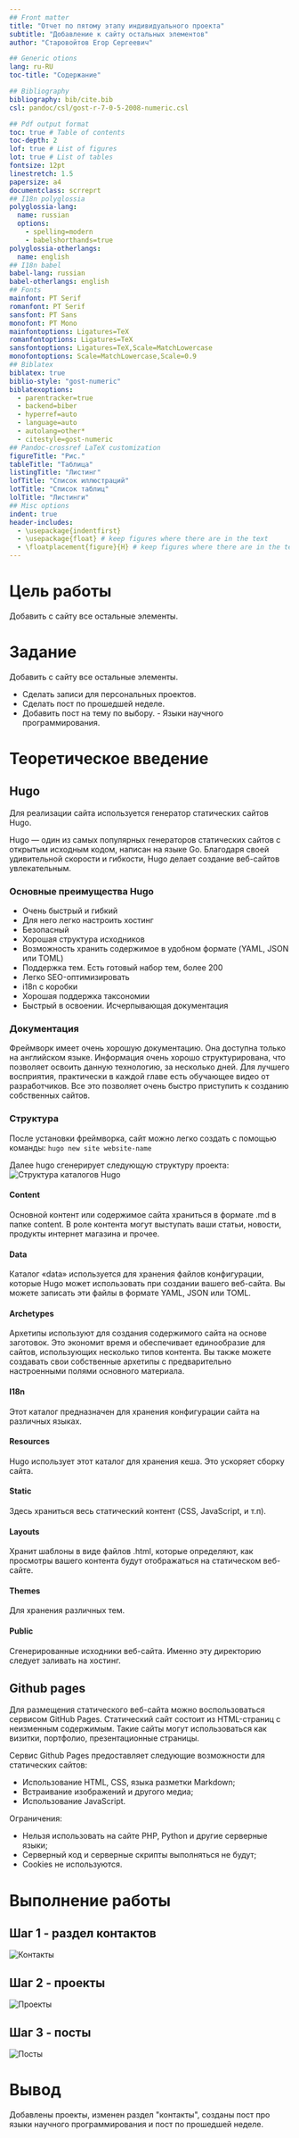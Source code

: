 ```yaml
---
## Front matter
title: "Отчет по пятому этапу индивидуального проекта"
subtitle: "Добавление к сайту остальных элементов"
author: "Старовойтов Егор Сергеевич"

## Generic otions
lang: ru-RU
toc-title: "Содержание"

## Bibliography
bibliography: bib/cite.bib
csl: pandoc/csl/gost-r-7-0-5-2008-numeric.csl

## Pdf output format
toc: true # Table of contents
toc-depth: 2
lof: true # List of figures
lot: true # List of tables
fontsize: 12pt
linestretch: 1.5
papersize: a4
documentclass: scrreprt
## I18n polyglossia
polyglossia-lang:
  name: russian
  options:
	- spelling=modern
	- babelshorthands=true
polyglossia-otherlangs:
  name: english
## I18n babel
babel-lang: russian
babel-otherlangs: english
## Fonts
mainfont: PT Serif
romanfont: PT Serif
sansfont: PT Sans
monofont: PT Mono
mainfontoptions: Ligatures=TeX
romanfontoptions: Ligatures=TeX
sansfontoptions: Ligatures=TeX,Scale=MatchLowercase
monofontoptions: Scale=MatchLowercase,Scale=0.9
## Biblatex
biblatex: true
biblio-style: "gost-numeric"
biblatexoptions:
  - parentracker=true
  - backend=biber
  - hyperref=auto
  - language=auto
  - autolang=other*
  - citestyle=gost-numeric
## Pandoc-crossref LaTeX customization
figureTitle: "Рис."
tableTitle: "Таблица"
listingTitle: "Листинг"
lofTitle: "Список иллюстраций"
lotTitle: "Список таблиц"
lolTitle: "Листинги"
## Misc options
indent: true
header-includes:
  - \usepackage{indentfirst}
  - \usepackage{float} # keep figures where there are in the text
  - \floatplacement{figure}{H} # keep figures where there are in the text
---
```


# Цель работы
Добавить с сайту все остальные элементы.

# Задание
Добавить с сайту все остальные элементы.

- Сделать записи для персональных проектов.
- Сделать пост по прошедшей неделе.
- Добавить пост на тему по выбору.
      - Языки научного программирования.

# Теоретическое введение

## Hugo
Для реализации сайта используется генератор статических сайтов Hugo.

Hugo — один из самых популярных генераторов статических сайтов с открытым исходным кодом, написан на языке Go. 
Благодаря своей удивительной скорости и гибкости, Hugo делает создание веб-сайтов увлекательным.

### Основные преимущества Hugo

- Очень быстрый и гибкий
- Для него легко настроить хостинг
- Безопасный
- Хорошая структура исходников
- Возможность хранить содержимое в удобном формате (YAML, JSON или TOML)
- Поддержка тем. Есть готовый набор тем, более 200
- Легко SEO-оптимизировать
- i18n с коробки
- Хорошая поддержка таксономии
- Быстрый в освоении. Исчерпывающая документация

### Документация

Фреймворк имеет очень хорошую документацию. Она доступна только на английском языке. Информация очень хорошо структурирована, что позволяет освоить данную технологию, за несколько дней. Для лучшего восприятия, практически в каждой главе есть обучающее видео от разработчиков. Все это позволяет очень быстро приступить к созданию собственных сайтов.

### Структура

После установки фреймворка, сайт можно легко создать с помощью команды:
```hugo new site website-name```

Далее hugo сгенерирует следующую структуру проекта:
![Структура каталогов Hugo](image//s1.png)

#### Content
Основной контент или содержимое сайта храниться в формате .md в папке content. В роле контента могут выступать ваши статьи, новости, продукты интернет магазина и прочее. 

#### Data

Каталог «data» используется для хранения файлов конфигурации, которые Hugo может использовать при создании вашего веб-сайта. Вы можете записать эти файлы в формате YAML, JSON или TOML.

#### Archetypes
Архетипы используют для создания содержимого сайта на основе заготовок. Это экономит время и обеспечивает единообразие для сайтов, использующих несколько типов контента. Вы также можете создавать свои собственные архетипы с предварительно настроенными полями основного материала.

#### I18n
Этот каталог предназначен для хранения конфигурации сайта на различных языках.

#### Resources
Hugo использует этот каталог для хранения кеша. Это ускоряет сборку сайта.

#### Static
Здесь храниться весь статический контент (CSS, JavaScript, и т.п).

#### Layouts
Хранит шаблоны в виде файлов .html, которые определяют, как просмотры вашего контента будут отображаться на статическом веб-сайте.

#### Themes
Для хранения различных тем.

#### Public 
Сгенерированные исходники веб-сайта. Именно эту директорию следует заливать на хостинг.

## Github pages
Для размещения статического веб-сайта можно воспользоваться сервисом GitHub Pages. Статический сайт состоит из HTML-страниц с неизменным содержимым. Такие сайты могут использоваться как визитки, портфолио, презентационные страницы.

Сервис Github Pages предоставляет следующие возможности для статических сайтов:

- Использование HTML, CSS, языка разметки Markdown;
- Встраивание изображений и другого медиа;
- Использование JavaScript.

Ограничения:

- Нельзя использовать на сайте PHP, Python и другие серверные языки;
- Серверный код и серверные скрипты выполняться не будут;
- Cookies не используются.

# Выполнение работы

## Шаг 1 - раздел контактов
![Контакты](image/s_3.png)

## Шаг 2 - проекты
![Проекты](image/s_1.png)

## Шаг 3 - посты
![Посты](image/s_2.png)

# Вывод
Добавлены проекты, изменен раздел "контакты", созданы пост про языки научного программирования и пост по прошедшей неделе.
